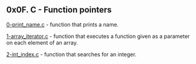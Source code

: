 ## 0x0F. C - Function pointers

[0-print_name.c](./0-print_name.c) - function that prints a name.

[1-array_iterator.c](./1-array_iterator.c) - function that executes a function given as a parameter on each element of an array.

[2-int_index.c](./2-int_index.c) - function that searches for an integer.


